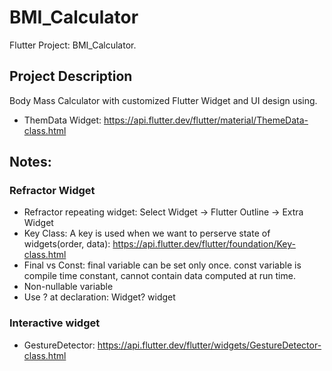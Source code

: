# BMI_Calculator

Flutter Project: BMI_Calculator.

## Project Description

Body Mass Calculator with customized Flutter Widget and UI design using.
- ThemData Widget: https://api.flutter.dev/flutter/material/ThemeData-class.html

## Notes:
### Refractor Widget
- Refractor repeating widget: Select Widget -> Flutter Outline -> Extra Widget
- Key Class: A key is used when we want to perserve state of widgets(order, data): https://api.flutter.dev/flutter/foundation/Key-class.html
- Final vs Const: final variable can be set only once. const variable is compile time constant, cannot contain data computed at run time.
- Non-nullable variable
- Use ? at declaration: Widget? widget
### Interactive widget
- GestureDetector: https://api.flutter.dev/flutter/widgets/GestureDetector-class.html
